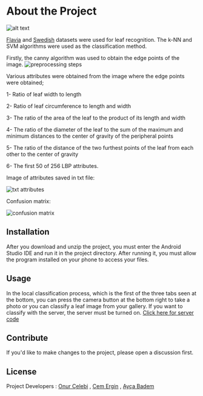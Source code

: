 # About the Project

![alt text](https://media.giphy.com/media/fYr1JsxgH6jMLEPYrS/giphy.gif
)

[Flavia](http://flavia.sourceforge.net/) and [Swedish](http://www.cvl.isy.liu.se/en/research/datasets/swedish-leaf/) datasets were used for leaf recognition. The k-NN and SVM algorithms were used as the classification method.

Firstly, the canny algorithm was used to obtain the edge points of the image.
![preprocessing steps](https://i.imgyukle.com/2019/07/02/kvqMAp.png)

Various attributes were obtained from the image where the edge points were obtained;

1- Ratio of leaf width to length

2- Ratio of leaf circumference to length and width

3- The ratio of the area of the leaf to the product of its length and width

4- The ratio of the diameter of the leaf to the sum of the maximum and minimum distances to the center of gravity of the peripheral points

5- The ratio of the distance of the two furthest points of the leaf from each other to the center of gravity

6- The first 50 of 256 LBP attributes.

Image of attributes saved in txt file:

![txt attributes](https://i.imgyukle.com/2019/07/02/kv2ET1.png)

Confusion matrix:

![confusion matrix](https://i.imgyukle.com/2019/07/02/kv2RvI.md.png)

## Installation

After you download and unzip the project, you must enter the Android Studio IDE and run it in the project directory. After running it, you must allow the program installed on your phone to access your files.

## Usage

In the local classification process, which is the first of the three tabs seen at the bottom, you can press the camera button at the bottom right to take a photo or you can classify a leaf image from your gallery. If you want to classify with the server, the server must be turned on.
[Click here for server code](https://github.com/cem-ergin/deneme)

## Contribute
If you'd like to make changes to the project, please open a discussion first.

## License
Project Developers : [Onur Çelebi](https://github.com/onurkou)
, [Cem Ergin](https://github.com/cem-ergin)
, [Ayça Badem](https://github.com/aycabadem)
